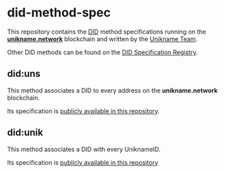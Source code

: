 # did-method-spec

This repository contains the [DID](https://www.w3.org/TR/did-core/) method specifications running on the [**unikname.network**](https://docs.unikname.network/) blockchain and written by the [Unikname Team](https://www.unikname.com/en/about-team/).

Other DID methods can be found on the [DID Specification Registry](https://w3c.github.io/did-spec-registries/#did-methods).

## did:uns

This method associates a DID to every address on the **unikname.network** blockchain.

Its specification is [publicly available in this repository](did-uns/UNS-DID-Specification.md).

## did:unik

This method associates a DID with every UniknameID.

Its specification is [publicly available in this repository](/did-unik/UNIK-DID-Specification.md)
